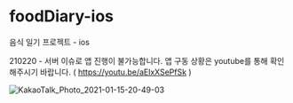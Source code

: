 # foodDiary-ios
음식 일기 프로젝트 - ios

210220 - 서버 이슈로 앱 진행이 불가능합니다. 앱 구동 상황은 youtube를 통해 확인해주시기 바랍니다.
( https://youtu.be/aElxXSePfSk )




![KakaoTalk_Photo_2021-01-15-20-49-03](https://user-images.githubusercontent.com/13999134/104723887-424b0380-5773-11eb-8a8d-f73f9c3dd411.jpeg)
